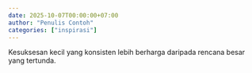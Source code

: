 ```yaml
---
date: 2025-10-07T00:00:00+07:00
author: "Penulis Contoh"
categories: ["inspirasi"]
---
```


Kesuksesan kecil yang konsisten lebih berharga daripada rencana besar yang tertunda.
